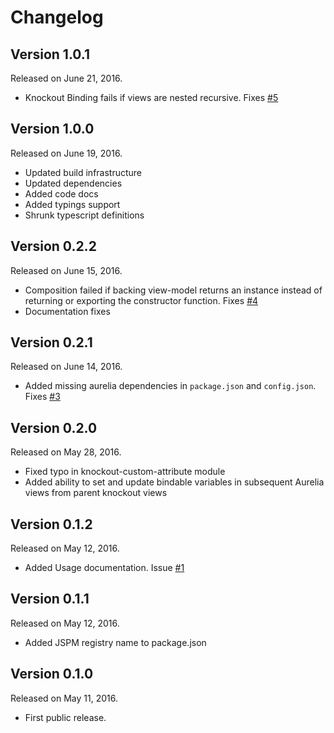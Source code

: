 # Changelog

## Version 1.0.1

Released on June 21, 2016.

-   Knockout Binding fails if views are nested recursive. Fixes [#5](https://github.com/code-chris/aurelia-knockout/issues/5)


## Version 1.0.0

Released on June 19, 2016.

-   Updated build infrastructure
-   Updated dependencies
-   Added code docs
-   Added typings support
-   Shrunk typescript definitions


## Version 0.2.2

Released on June 15, 2016.

-   Composition failed if backing view-model returns an instance instead of returning or exporting the constructor function. Fixes [#4](https://github.com/code-chris/aurelia-knockout/issues/4)
-   Documentation fixes


## Version 0.2.1

Released on June 14, 2016.

-   Added missing aurelia dependencies in ```package.json``` and ```config.json```. Fixes [#3](https://github.com/code-chris/aurelia-knockout/issues/3)


## Version 0.2.0

Released on May 28, 2016.

-   Fixed typo in knockout-custom-attribute module
-   Added ability to set and update bindable variables in subsequent Aurelia views from parent knockout views


## Version 0.1.2

Released on May 12, 2016.

-   Added Usage documentation. Issue [#1](https://github.com/code-chris/aurelia-knockout/issues/1)


## Version 0.1.1

Released on May 12, 2016.

-   Added JSPM registry name to package.json


## Version 0.1.0

Released on May 11, 2016.

-   First public release.
